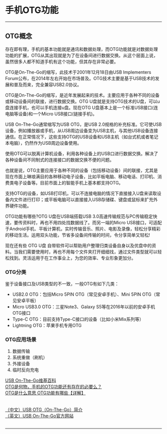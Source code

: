# 手机OTG功能

---------------------------------------------------------------------------------------------------------------------

## OTG概念

存在即有理，手机的基本功能就是通讯和数据处理，而OTG功能就是对数据处理功能的扩展，OTG从其出现就是为了在设备间进行数据交换。从这个层面上说，虽然很多人都不知道手机有这个功能，但其存在非常必要。


OTG是On-The-Go的缩写，此技术于2001年12月18日由USB Implementers Forum公布，在2014年左右开始在市场普及。OTG技术主要是基于USB技术的发展和普及而来，完全兼容USB2.0协议。

OTG是On-The-Go的缩写，是近年发展起来的技术。主要应用于各种不同的设备或移动设备间的联接，进行数据交换。OTG U盘就是支持OTG技术的U盘，可以u盘连接手机，也可以手机连接u盘。现在OTG U盘基本上是一个标准USB接口(连电脑等设备)和一个Micro USB接口(链接手机)。

USB On-The-Go通常缩写为USB OTG，是USB 2.0规格的补充标准。它可使USB设备，例如播放器或手机，从USB周边设备变为USB主机，与其他USB设备连接通信。在正常情况下，这些支持OTG的USB设备和USB主机（如台式机或者笔记本电脑），仍然作为USB周边设备使用。

使用OTG可以脱离计算机设备，利用各种设备上的USB口进行数据交换。解决了各种设备间不同制式的连接接口的数据交换不便的问题。

也就是说，OTG主要应用于各种不同的设备（包括移动设备）间的联接，尤其是现在市面上琳琅满目的各种移动电子设备，比如平板电脑、移动电话、打印机、消费类电子设备等。目前市面上的智能手机上基本都支持OTG。

支持OTG的设备，如USB打印机，可以不连接电脑的情况下直接接入U盘来读取设备内文件进行打印；或平板电脑可以直接接入USB存储碟、键盘或鼠标来扩充外界硬件功能。



OTG功能有哪些?OTG U盘在USB端搭载USB 3.0高速传输规范与PC传输稳定快速，要传资料时，再也不用四处找数据线了。而另一端的Micro USB接口，可适配于Android手机、平板计算机，实时传输音乐、照片、电影及录像，轻松分享精彩的移动生活。运用双头功能，节省多设备间传输的时间，令分享简单又轻松!

现在还有些 OTG U盘 自带软件可以帮助用户整理归类设备自身以及优盘中的资料。当我们需要使用时，再也不用每个文件夹打开细细找，通过文件类型就可以轻松找到。灵活运用于在工作事业上，为您的效率、专业形象更加分。




### OTG分类

鉴于设备接口及USB类型的不一致，一般OTG有如下几类：
- USB2.0 OTG：包括Micro 5PIN OTG（常见安卓手机）、Mini 5PIN OTG（常见安卓平板）
- Micro USB3.0 OTG：三星Note3、Galaxy S5等在2016年以前的安卓手机OTG接口
- Type-C OTG：目前支持Type-C接口的设备（比如小米Mix系列等）
- Lightning OTG：苹果手机专用OTG





### OTG应用场景
1. 数据传输
2. 系统重做（刷机）
3. 外接设备
4. 临时反向充电





[USB On-The-Go维基百科](https://zh.wikipedia.org/wiki/USB_On-The-Go)  
[OTG是何物，手机的OTG功能还有存在的必要么？](https://zhuanlan.zhihu.com/p/109806187)  
[OTG是什么意思 OTG功能有哪些【详解】](https://zhuanlan.zhihu.com/p/71362333)  
[]()  
[]()  
[（中文）USB OTG（On-The-Go）简介](http://www.usblab.idv.tw/usbotg.html)  
[（英文）USB On-The-Go官方网站](https://web.archive.org/web/20120505091034/http://www.usb.org/developers/onthego/)  
[]()  
[]()  


---------------------------------------------------------------------------------------------------------------------





